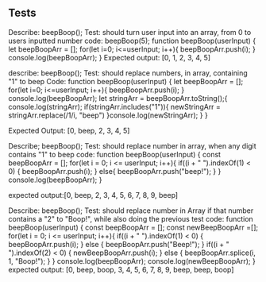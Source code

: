 ## Tests
Describe: beepBoop();
Test: should turn user input into an array, from 0 to users inputted number
code: beepBoop(5);
function beepBoop(userInput) {
  let beepBoopArr = [];
  for(let i=0; i<=userInput; i++){
    beepBoopArr.push(i);
  }
  console.log(beepBoopArr);
}
Expected output: [0, 1, 2, 3, 4, 5]

describe: beepBoop();
Test: should replace numbers, in array, containing "1" to beep
Code:
function beepBoop(userInput) {
  let beepBoopArr = [];
  for(let i=0; i<=userInput; i++){
    beepBoopArr.push(i);
  } console.log(beepBoopArr);
  let stringArr = beepBoopArr.toString();{
    console.log(stringArr);
    if(stringArr.includes("1")){
      newStringArr = stringArr.replace(/1/i, "beep")
    }console.log(newStringArr);
  }
  }

Expected Output: [0, beep, 2, 3, 4, 5]

Describe; beepBoop();
Test: should replace number in array, when any digit contains "1" to beep
code: 
function beepBoop(userInput) {
  const beepBoopArr = [];
  for(let i = 0; i <= userInput; i++){
    if((i + " ").indexOf(1) < 0) {
      beepBoopArr.push(i);
    } else{
      beepBoopArr.push("beep!");
    }
  }
  console.log(beepBoopArr);
}

expected output:[0, beep, 2, 3, 4, 5, 6, 7, 8, 9, beep]

Describe: beepBoop();
Test: should replace number in Array if that number contains a "2" to "Boop!", while also doing the previous test
code:
function beepBoop(userInput) {
  const beepBoopArr = [];
  const newBeepBoopArr =[];
  for(let i = 0; i <= userInput; i++){
    if((i + " ").indexOf(1) < 0) {
      beepBoopArr.push(i);
      } else {
        beepBoopArr.push("Beep!");
        } 
    if((i + " ").indexOf(2) < 0) {
      newBeepBoopArr.push(i);
    } else {
      beepBoopArr.splice(i, 1, "Boop!");
      }
        } console.log(beepBoopArr);
        console.log(newBeepBoopArr);
        }   
expected output: [0, beep, boop, 3, 4, 5, 6, 7, 8, 9, beep, beep, boop]